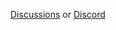 [Discussions](https://github.com/emqx/nanomq/discussions) or [Discord](https://discord.gg/xYGf3fQnES)
